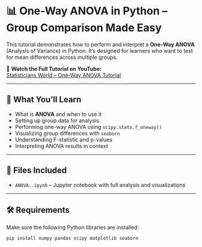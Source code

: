 # 📊 One-Way ANOVA in Python – Group Comparison Made Easy

This tutorial demonstrates how to perform and interpret a **One-Way ANOVA** (Analysis of Variance) in Python. It’s designed for learners who want to test for mean differences across multiple groups.

🔗 **Watch the Full Tutorial on YouTube:**  
[Statisticians World – One-Way ANOVA Tutorial](https://www.youtube.com/watch?v=pV0yzR3t2J8&list=PLfcufuzG7Jtdp8OeMCpvGB1moLLsYCOH9&index=8)

---

## 📌 What You’ll Learn

- What is **ANOVA** and when to use it
- Setting up group data for analysis
- Performing one-way ANOVA using `scipy.stats.f_oneway()`
- Visualizing group differences with `seaborn`
- Understanding F-statistic and p-values
- Interpreting ANOVA results in context

---

## 📁 Files Included

- `ANOVA..ipynb` – Jupyter notebook with full analysis and visualizations

---

## 🛠️ Requirements

Make sure the following Python libraries are installed:

```bash
pip install numpy pandas scipy matplotlib seaborn

